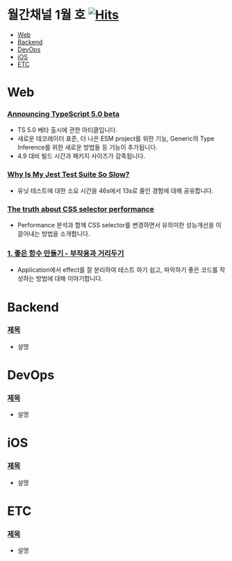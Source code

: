 # 월간채널 1월 호 [![Hits](https://hits.seeyoufarm.com/api/count/incr/badge.svg?url=https%3A%2F%2Fgithub.com%2Fchannel-io%2Fmonthly-channel%2Fblob%2Fmain%2Fissues%2F2023-01.md&count_bg=%2379C83D&title_bg=%23555555&icon=&icon_color=%23E7E7E7&title=hits&edge_flat=false)](https://hits.seeyoufarm.com)

- [Web](#web)
- [Backend](#backend)
- [DevOps](#devops)
- [iOS](#ios)
- [ETC](#etc)

# Web
### [Announcing TypeScript 5.0 beta](https://devblogs.microsoft.com/typescript/announcing-typescript-5-0-beta/)
- TS 5.0 베타 출시에 관한 아티클입니다.
- 새로운 데코레이터 표준, 더 나은 ESM project를 위한 기능, Generic의 Type Inference를 위한 새로운 방법들 등 기능이 추가됩니다.
- 4.9 대비 빌드 시간과 패키지 사이즈가 감축됩니다.

### [Why Is My Jest Test Suite So Slow?](https://blog.bitsrc.io/why-is-my-jest-suite-so-slow-2a4859bb9ac0)
- 유닛 테스트에 대한 소요 시간을 46s에서 13s로 줄인 경험에 대해 공유합니다.

### [The truth about CSS selector performance](https://blogs.windows.com/msedgedev/2023/01/17/the-truth-about-css-selector-performance/)
- Performance 분석과 함께 CSS selector를 변경하면서 유의미한 성능개선을 이끌어내는 방법을 소개합니다.

### [1. 좋은 함수 만들기 - 부작용과 거리두기](https://jojoldu.tistory.com/697)
- Application에서 effect를 잘 분리하여 테스트 하기 쉽고, 파악하기 좋은 코드를 작성하는 방법에 대해 이야기합니다.

# Backend
### [제목](링크)
- 설명

# DevOps
### [제목](링크)
- 설명

# iOS
### [제목](링크)
- 설명

# ETC
### [제목](링크)
- 설명
